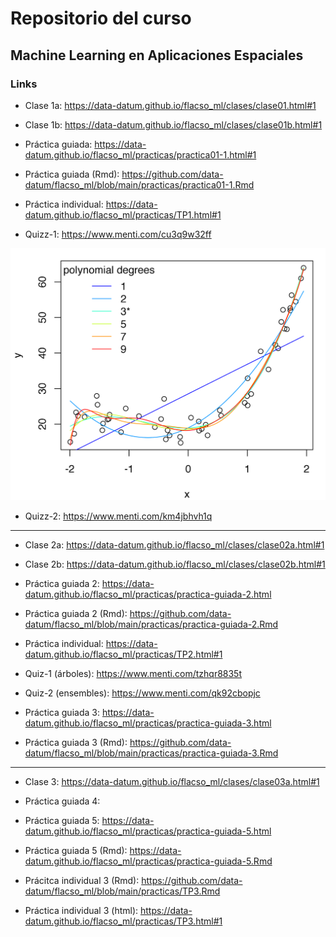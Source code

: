 # Repositorio del curso 

## Machine Learning en Aplicaciones Espaciales


### Links

* Clase 1a: https://data-datum.github.io/flacso_ml/clases/clase01.html#1

* Clase 1b: https://data-datum.github.io/flacso_ml/clases/clase01b.html#1

* Práctica guiada: https://data-datum.github.io/flacso_ml/practicas/practica01-1.html#1

* Práctica guiada (Rmd): https://github.com/data-datum/flacso_ml/blob/main/practicas/practica01-1.Rmd

* Práctica individual: https://data-datum.github.io/flacso_ml/practicas/TP1.html#1

* Quizz-1: https://www.menti.com/cu3q9w32ff

![Models](overfitted.png)

* Quizz-2: https://www.menti.com/km4jbhvh1q

-------------------------------------------------------------------------------------------------------------------------------------------------

* Clase 2a: https://data-datum.github.io/flacso_ml/clases/clase02a.html#1

* Clase 2b: https://data-datum.github.io/flacso_ml/clases/clase02b.html#1

* Práctica guiada 2: https://data-datum.github.io/flacso_ml/practicas/practica-guiada-2.html

* Práctica guiada 2 (Rmd): https://github.com/data-datum/flacso_ml/blob/main/practicas/practica-guiada-2.Rmd

* Práctica individual: https://data-datum.github.io/flacso_ml/practicas/TP2.html#1

* Quiz-1 (árboles): https://www.menti.com/tzhqr8835t

* Quiz-2 (ensembles): https://www.menti.com/qk92cbopjc

* Práctica guiada 3: https://data-datum.github.io/flacso_ml/practicas/practica-guiada-3.html

* Práctica guiada 3 (Rmd): https://github.com/data-datum/flacso_ml/blob/main/practicas/practica-guiada-3.Rmd
-----------------------------------------------------------------------------------------------------------------------------------------------------


* Clase 3: https://data-datum.github.io/flacso_ml/clases/clase03a.html#1

* Práctica guiada 4:

* Práctica guiada 5: https://data-datum.github.io/flacso_ml/practicas/practica-guiada-5.html

* Práctica guiada 5 (Rmd): https://data-datum.github.io/flacso_ml/practicas/practica-guiada-5.Rmd

* Prácitca individual 3 (Rmd): https://github.com/data-datum/flacso_ml/blob/main/practicas/TP3.Rmd

* Práctica individual 3 (html): https://data-datum.github.io/flacso_ml/practicas/TP3.html#1
